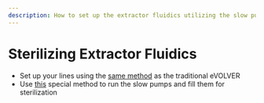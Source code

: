 ```yaml
---
description: How to set up the extractor fluidics utilizing the slow pump systems
---
```


# Sterilizing Extractor Fluidics

* Set up your lines using the [same method](../../../../experiments/starting-an-experiment/sterilizing-lines.md) as the traditional eVOLVER
* Use [this](../../../custom-fluidics/running-the-slow-pumps.md) special method to run the slow pumps and fill them for sterilization
